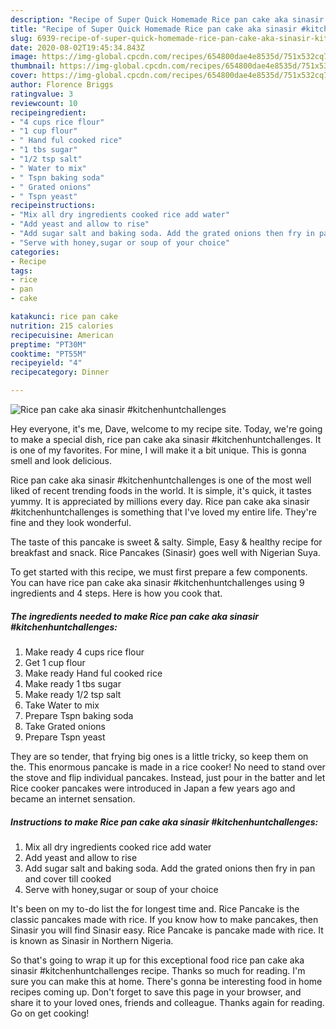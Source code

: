 ```yaml
---
description: "Recipe of Super Quick Homemade Rice pan cake aka sinasir #kitchenhuntchallenges"
title: "Recipe of Super Quick Homemade Rice pan cake aka sinasir #kitchenhuntchallenges"
slug: 6939-recipe-of-super-quick-homemade-rice-pan-cake-aka-sinasir-kitchenhuntchallenges
date: 2020-08-02T19:45:34.843Z
image: https://img-global.cpcdn.com/recipes/654800dae4e8535d/751x532cq70/rice-pan-cake-aka-sinasir-kitchenhuntchallenges-recipe-main-photo.jpg
thumbnail: https://img-global.cpcdn.com/recipes/654800dae4e8535d/751x532cq70/rice-pan-cake-aka-sinasir-kitchenhuntchallenges-recipe-main-photo.jpg
cover: https://img-global.cpcdn.com/recipes/654800dae4e8535d/751x532cq70/rice-pan-cake-aka-sinasir-kitchenhuntchallenges-recipe-main-photo.jpg
author: Florence Briggs
ratingvalue: 3
reviewcount: 10
recipeingredient:
- "4 cups rice flour"
- "1 cup flour"
- " Hand ful cooked rice"
- "1 tbs sugar"
- "1/2 tsp salt"
- " Water to mix"
- " Tspn baking soda"
- " Grated onions"
- " Tspn yeast"
recipeinstructions:
- "Mix all dry ingredients cooked rice add water"
- "Add yeast and allow to rise"
- "Add sugar salt and baking soda. Add the grated onions then fry in pan and cover till cooked"
- "Serve with honey,sugar or soup of your choice"
categories:
- Recipe
tags:
- rice
- pan
- cake

katakunci: rice pan cake 
nutrition: 215 calories
recipecuisine: American
preptime: "PT30M"
cooktime: "PT55M"
recipeyield: "4"
recipecategory: Dinner

---
```



![Rice pan cake aka sinasir #kitchenhuntchallenges](https://img-global.cpcdn.com/recipes/654800dae4e8535d/751x532cq70/rice-pan-cake-aka-sinasir-kitchenhuntchallenges-recipe-main-photo.jpg)

Hey everyone, it's me, Dave, welcome to my recipe site. Today, we're going to make a special dish, rice pan cake aka sinasir #kitchenhuntchallenges. It is one of my favorites. For mine, I will make it a bit unique. This is gonna smell and look delicious.

Rice pan cake aka sinasir #kitchenhuntchallenges is one of the most well liked of recent trending foods in the world. It is simple, it's quick, it tastes yummy. It is appreciated by millions every day. Rice pan cake aka sinasir #kitchenhuntchallenges is something that I've loved my entire life. They're fine and they look wonderful.

The taste of this pancake is sweet &amp; salty. Simple, Easy &amp; healthy recipe for breakfast and snack. Rice Pancakes (Sinasir) goes well with Nigerian Suya.


To get started with this recipe, we must first prepare a few components. You can have rice pan cake aka sinasir #kitchenhuntchallenges using 9 ingredients and 4 steps. Here is how you cook that.

<!--inarticleads1-->

##### The ingredients needed to make Rice pan cake aka sinasir #kitchenhuntchallenges:

1. Make ready 4 cups rice flour
1. Get 1 cup flour
1. Make ready  Hand ful cooked rice
1. Make ready 1 tbs sugar
1. Make ready 1/2 tsp salt
1. Take  Water to mix
1. Prepare  Tspn baking soda
1. Take  Grated onions
1. Prepare  Tspn yeast


They are so tender, that frying big ones is a little tricky, so keep them on the. This enormous pancake is made in a rice cooker! No need to stand over the stove and flip individual pancakes. Instead, just pour in the batter and let Rice cooker pancakes were introduced in Japan a few years ago and became an internet sensation. 

<!--inarticleads2-->

##### Instructions to make Rice pan cake aka sinasir #kitchenhuntchallenges:

1. Mix all dry ingredients cooked rice add water
1. Add yeast and allow to rise
1. Add sugar salt and baking soda. Add the grated onions then fry in pan and cover till cooked
1. Serve with honey,sugar or soup of your choice


It&#39;s been on my to-do list the for longest time and. Rice Pancake is the classic pancakes made with rice. If you know how to make pancakes, then Sinasir you will find Sinasir easy. Rice Pancake is pancake made with rice. It is known as Sinasir in Northern Nigeria. 

So that's going to wrap it up for this exceptional food rice pan cake aka sinasir #kitchenhuntchallenges recipe. Thanks so much for reading. I'm sure you can make this at home. There's gonna be interesting food in home recipes coming up. Don't forget to save this page in your browser, and share it to your loved ones, friends and colleague. Thanks again for reading. Go on get cooking!
